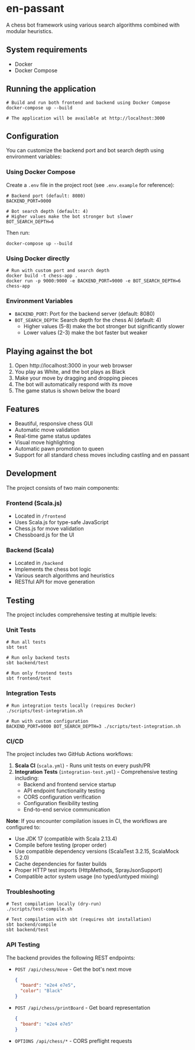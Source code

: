 # en-passant

A chess bot framework using various search algorithms
combined with modular heuristics.

## System requirements

* Docker
* Docker Compose

## Running the application

```shell
# Build and run both frontend and backend using Docker Compose
docker-compose up --build

# The application will be available at http://localhost:3000
```

## Configuration

You can customize the backend port and bot search depth using environment variables:

### Using Docker Compose

Create a `.env` file in the project root (see `.env.example` for reference):

```shell
# Backend port (default: 8080)
BACKEND_PORT=9000

# Bot search depth (default: 4)
# Higher values make the bot stronger but slower
BOT_SEARCH_DEPTH=6
```

Then run:
```shell
docker-compose up --build
```

### Using Docker directly

```shell
# Run with custom port and search depth
docker build -t chess-app .
docker run -p 9000:9000 -e BACKEND_PORT=9000 -e BOT_SEARCH_DEPTH=6 chess-app
```

### Environment Variables

- `BACKEND_PORT`: Port for the backend server (default: 8080)
- `BOT_SEARCH_DEPTH`: Search depth for the chess AI (default: 4)
  - Higher values (5-8) make the bot stronger but significantly slower
  - Lower values (2-3) make the bot faster but weaker

## Playing against the bot

1. Open http://localhost:3000 in your web browser
2. You play as White, and the bot plays as Black
3. Make your move by dragging and dropping pieces
4. The bot will automatically respond with its move
5. The game status is shown below the board

## Features

- Beautiful, responsive chess GUI
- Automatic move validation
- Real-time game status updates
- Visual move highlighting
- Automatic pawn promotion to queen
- Support for all standard chess moves including castling and en passant

## Development

The project consists of two main components:

### Frontend (Scala.js)
- Located in `/frontend`
- Uses Scala.js for type-safe JavaScript
- Chess.js for move validation
- Chessboard.js for the UI

### Backend (Scala)
- Located in `/backend`
- Implements the chess bot logic
- Various search algorithms and heuristics
- RESTful API for move generation

## Testing

The project includes comprehensive testing at multiple levels:

### Unit Tests
```shell
# Run all tests
sbt test

# Run only backend tests
sbt backend/test

# Run only frontend tests
sbt frontend/test
```

### Integration Tests
```shell
# Run integration tests locally (requires Docker)
./scripts/test-integration.sh

# Run with custom configuration
BACKEND_PORT=9000 BOT_SEARCH_DEPTH=3 ./scripts/test-integration.sh
```

### CI/CD
The project includes two GitHub Actions workflows:

1. **Scala CI** (`scala.yml`) - Runs unit tests on every push/PR
2. **Integration Tests** (`integration-test.yml`) - Comprehensive testing including:
   - Backend and frontend service startup
   - API endpoint functionality testing
   - CORS configuration verification
   - Configuration flexibility testing
   - End-to-end service communication

**Note**: If you encounter compilation issues in CI, the workflows are configured to:
- Use JDK 17 (compatible with Scala 2.13.4)
- Compile before testing (proper order)
- Use compatible dependency versions (ScalaTest 3.2.15, ScalaMock 5.2.0)
- Cache dependencies for faster builds
- Proper HTTP test imports (HttpMethods, SprayJsonSupport)
- Compatible actor system usage (no typed/untyped mixing)

### Troubleshooting
```shell
# Test compilation locally (dry-run)
./scripts/test-compile.sh

# Test compilation with sbt (requires sbt installation)
sbt backend/compile
sbt backend/test
```

### API Testing
The backend provides the following REST endpoints:

- `POST /api/chess/move` - Get the bot's next move
  ```json
  {
    "board": "e2e4 e7e5",
    "color": "Black"
  }
  ```

- `POST /api/chess/printBoard` - Get board representation
  ```json
  {
    "board": "e2e4 e7e5"
  }
  ```

- `OPTIONS /api/chess/*` - CORS preflight requests